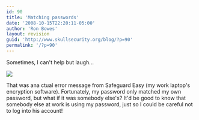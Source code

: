 ```yaml
---
id: 90
title: 'Matching passwords'
date: '2008-10-15T22:20:11-05:00'
author: 'Ron Bowes'
layout: revision
guid: 'http://www.skullsecurity.org/blog/?p=90'
permalink: '/?p=90'
---
```


Sometimes, I can't help but laugh...

![](http://www.javaop.com/~ron/images/screenshots/safeguard.png)

That was ana ctual error message from Safeguard Easy (my work laptop's encryption software). Fortunately, my password only matched my own password, but what if it was somebody else's? It'd be good to know that somebody else at work is using my password, just so I could be careful not to log into his account!
